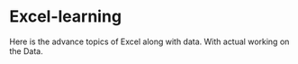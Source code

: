 # Excel-learning

Here is the advance topics of Excel along with data.
With actual working on the Data.
